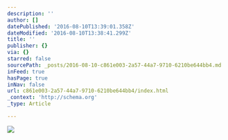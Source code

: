 ```yaml
---
description: ''
author: []
datePublished: '2016-08-10T13:39:01.358Z'
dateModified: '2016-08-10T13:38:41.299Z'
title: ''
publisher: {}
via: {}
starred: false
sourcePath: _posts/2016-08-10-c861e003-2a57-44a7-9710-6210be644bb4.md
inFeed: true
hasPage: true
inNav: false
url: c861e003-2a57-44a7-9710-6210be644bb4/index.html
_context: 'http://schema.org'
_type: Article

---
```

![](https://the-grid-user-content.s3-us-west-2.amazonaws.com/a3baf8d8-7003-41e7-8174-45d65a8a270f.jpg)
